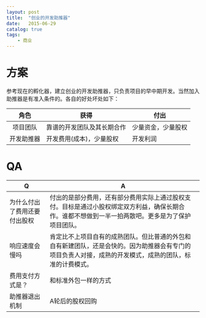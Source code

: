 ```yaml
---
layout: post
title:  "创业的开发助推器"
date:   2015-06-29
catalog: true
tags:
    - 商业
---
```


# 方案
参考现在的孵化器，建立创业的开发助推器，只负责项目的早中期开发。当然加入助推器是有准入条件的。各自的好处坏处如下：

| 角色 | 获得 | 付出
| :----: | ---- | ---- |
| 项目团队 | 靠谱的开发团队及其长期合作 | 少量资金，少量股权
| 开发助推器 | 开发费用(成本)，少量股权 | 开发利润

# QA

| Q | A
| ---- | ---- |
| 为什么付出了费用还要付出股权 | 付出的是部分费用，还有部分费用实际上通过股权支付。目标是通过小股权绑定双方利益，确保长期合作。谁都不想做到一半一拍两散吧。更多是为了保护项目团队。
| 响应速度会慢吗 | 肯定比不上项目自有的成熟团队。但比普通的外包和自有新建团队，还是会快的。因为助推器会有专门的项目负责人对接，成熟的开发模式，成熟的团队，标准的计费模式。
| 费用支付方式是？ | 和标准外包一样的方式
| 助推器退出机制 | A轮后的股权回购
